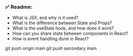 ### ✅ Readme:

- What is JSX, and why is it used?
- What is the difference between State and Props?
- What is the useState hook, and how does it work?
- How can you share state between components in React?
- How is event handling done in React?

git push origin main
git push secondary main
